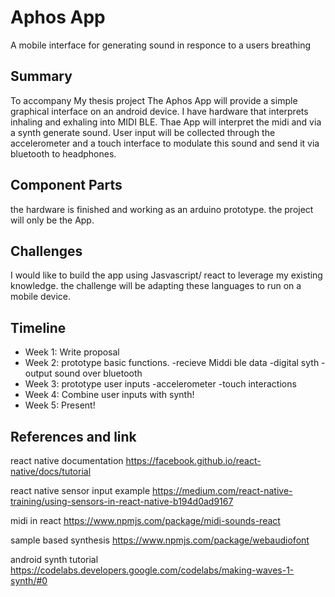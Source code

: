 # Aphos App

A mobile interface for generating sound in responce to a users breathing

## Summary

To accompany My thesis project The Aphos App will provide a simple graphical interface on an android device. 
I have hardware that interprets inhaling and exhaling into MIDI BLE. Thae App will interpret the midi and via a synth generate sound. User input will be collected through the accelerometer and a touch interface to modulate this sound and send it via bluetooth to headphones. 


## Component Parts

the hardware is finished and working as an arduino prototype. the project will only be the App. 

## Challenges

I would like to build the app using Jasvascript/ react to leverage my existing knowledge. the challenge will be adapting these languages to run on a mobile device. 

## Timeline

- Week 1: Write proposal
- Week 2: prototype basic functions.
            -recieve Middi ble data
            -digital syth 
            -output sound over bluetooth
- Week 3: prototype user inputs
            -accelerometer
            -touch interactions 
- Week 4: Combine user inputs with synth!
- Week 5: Present!

## References and link

react native documentation
https://facebook.github.io/react-native/docs/tutorial

react native sensor input example
https://medium.com/react-native-training/using-sensors-in-react-native-b194d0ad9167

midi in react
https://www.npmjs.com/package/midi-sounds-react

sample based synthesis
https://www.npmjs.com/package/webaudiofont

android synth tutorial
https://codelabs.developers.google.com/codelabs/making-waves-1-synth/#0

